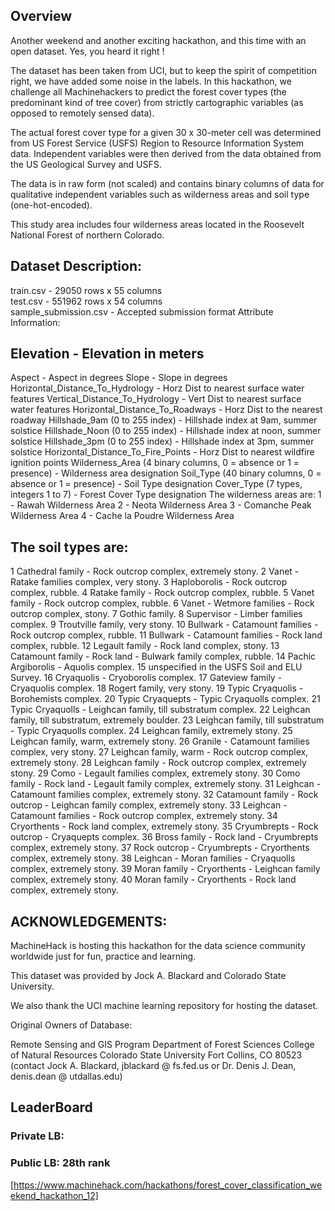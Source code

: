 ## Overview
Another weekend and another exciting hackathon, and this time with an open dataset. Yes, you heard it right !

The dataset has been taken from UCI, but to keep the spirit of competition right, we have added some noise in the labels. In this hackathon, we challenge all Machinehackers to predict the forest cover types (the predominant kind of tree cover) from strictly cartographic variables (as opposed to remotely sensed data).

The actual forest cover type for a given 30 x 30-meter cell was determined from US Forest Service (USFS) Region to Resource Information System data. Independent variables were then derived from the data obtained from the US Geological Survey and USFS.

The data is in raw form (not scaled) and contains binary columns of data for qualitative independent variables such as wilderness areas and soil type (one-hot-encoded). 

This study area includes four wilderness areas located in the Roosevelt National Forest of northern Colorado.
## Dataset Description:

train.csv - 29050 rows x 55 columns  
test.csv - 551962 rows x 54 columns  
sample_submission.csv - Accepted submission format 
Attribute Information:

## Elevation - Elevation in meters
Aspect - Aspect in degrees
Slope - Slope in degrees
Horizontal_Distance_To_Hydrology - Horz Dist to nearest surface water features
Vertical_Distance_To_Hydrology - Vert Dist to nearest surface water features
Horizontal_Distance_To_Roadways - Horz Dist to the nearest roadway
Hillshade_9am (0 to 255 index) - Hillshade index at 9am, summer solstice
Hillshade_Noon (0 to 255 index) - Hillshade index at noon, summer solstice
Hillshade_3pm (0 to 255 index) - Hillshade index at 3pm, summer solstice
Horizontal_Distance_To_Fire_Points - Horz Dist to nearest wildfire ignition points
Wilderness_Area (4 binary columns, 0 = absence or 1 = presence) - Wilderness area designation
Soil_Type (40 binary columns, 0 = absence or 1 = presence) - Soil Type designation
Cover_Type (7 types, integers 1 to 7) - Forest Cover Type designation
The wilderness areas are:
1 - Rawah Wilderness Area
2 - Neota Wilderness Area
3 - Comanche Peak Wilderness Area
4 - Cache la Poudre Wilderness Area
## The soil types are:
1 Cathedral family - Rock outcrop complex, extremely stony.
2 Vanet - Ratake families complex, very stony.
3 Haploborolis - Rock outcrop complex, rubble.
4 Ratake family - Rock outcrop complex, rubble.
5 Vanet family - Rock outcrop complex, rubble.
6 Vanet - Wetmore families - Rock outcrop complex, stony.
7 Gothic family.
8 Supervisor - Limber families complex.
9 Troutville family, very stony.
10 Bullwark - Catamount families - Rock outcrop complex, rubble.
11 Bullwark - Catamount families - Rock land complex, rubble.
12 Legault family - Rock land complex, stony.
13 Catamount family - Rock land - Bulwark family complex, rubble.
14 Pachic Argiborolis - Aquolis complex.
15 unspecified in the USFS Soil and ELU Survey.
16 Cryaquolis - Cryoborolis complex.
17 Gateview family - Cryaquolis complex.
18 Rogert family, very stony.
19 Typic Cryaquolis - Borohemists complex.
20 Typic Cryaquepts - Typic Cryaquolls complex.
21 Typic Cryaquolls - Leighcan family, till substratum complex.
22 Leighcan family, till substratum, extremely boulder.
23 Leighcan family, till substratum - Typic Cryaquolls complex.
24 Leighcan family, extremely stony.
25 Leighcan family, warm, extremely stony.
26 Granile - Catamount families complex, very stony.
27 Leighcan family, warm - Rock outcrop complex, extremely stony.
28 Leighcan family - Rock outcrop complex, extremely stony.
29 Como - Legault families complex, extremely stony.
30 Como family - Rock land - Legault family complex, extremely stony.
31 Leighcan - Catamount families complex, extremely stony.
32 Catamount family - Rock outcrop - Leighcan family complex, extremely stony.
33 Leighcan - Catamount families - Rock outcrop complex, extremely stony.
34 Cryorthents - Rock land complex, extremely stony.
35 Cryumbrepts - Rock outcrop - Cryaquepts complex.
36 Bross family - Rock land - Cryumbrepts complex, extremely stony.
37 Rock outcrop - Cryumbrepts - Cryorthents complex, extremely stony.
38 Leighcan - Moran families - Cryaquolls complex, extremely stony.
39 Moran family - Cryorthents - Leighcan family complex, extremely stony.
40 Moran family - Cryorthents - Rock land complex, extremely stony.
## ACKNOWLEDGEMENTS:

MachineHack is hosting this hackathon for the data science community worldwide just for fun, practice and learning. 

This dataset was provided by Jock A. Blackard and Colorado State University. 

We also thank the UCI machine learning repository for hosting the dataset.

Original Owners of Database:

Remote Sensing and GIS Program
Department of Forest Sciences
College of Natural Resources
Colorado State University
Fort Collins, CO 80523
(contact Jock A. Blackard, jblackard @ fs.fed.us or Dr. Denis J. Dean, denis.dean @ utdallas.edu)

## LeaderBoard
### Private LB:
### Public LB: 28th rank
[https://www.machinehack.com/hackathons/forest_cover_classification_weekend_hackathon_12]
